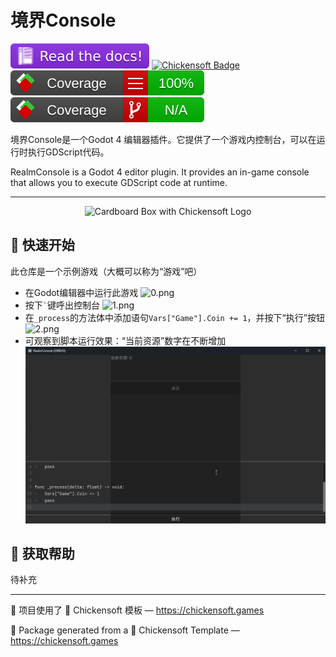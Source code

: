 # 境界Console

[![Read the docs][read-the-docs-badge]][docs] [![Chickensoft Badge][chickensoft-badge]][chickensoft-website] ![line coverage][line-coverage] ![branch coverage][branch-coverage]

境界Console是一个Godot 4 编辑器插件。它提供了一个游戏内控制台，可以在运行时执行GDScript代码。

RealmConsole is a Godot 4 editor plugin. It provides an in-game console that allows you to execute GDScript code at runtime.

---

<p align="center">
<img alt="Cardboard Box with Chickensoft Logo" src="logo.png" width="200">
</p>

## 🥚 快速开始

此仓库是一个示例游戏（大概可以称为“游戏”吧）
* 在Godot编辑器中运行此游戏
![0.png](docs/README_md/0.png)
* 按下`` ` ``键呼出控制台
![1.png](docs/README_md/1.png)
* 在`_process`的方法体中添加语句`Vars["Game"].Coin += 1`，并按下“执行”按钮
![2.png](docs/README_md/2.png)
* 可观察到脚本运行效果：“当前资源”数字在不断增加
![0.gif](docs/README_md/0.gif)

## 💁 获取帮助

待补充

---

🐣 项目使用了 🐤 Chickensoft 模板 — <https://chickensoft.games>

🐣 Package generated from a 🐤 Chickensoft Template — <https://chickensoft.games>

<!-- Links -->

<!-- Header -->
[chickensoft-badge]: https://raw.githubusercontent.com/chickensoft-games/chickensoft_site/main/static/img/badges/chickensoft_badge.svg
[chickensoft-website]: https://chickensoft.games
[discord-badge]: https://raw.githubusercontent.com/chickensoft-games/chickensoft_site/main/static/img/badges/discord_badge.svg
[discord]: https://discord.gg/gSjaPgMmYW
[read-the-docs-badge]: https://raw.githubusercontent.com/chickensoft-games/chickensoft_site/main/static/img/badges/read_the_docs_badge.svg
[docs]: https://chickensoft.games/docs
[line-coverage]: badges/line_coverage.svg
[branch-coverage]: badges/branch_coverage.svg

<!-- Article -->
[GoDotTest]: https://github.com/chickensoft-games/go_dot_test
[setup-docs]: https://chickensoft.games/docs/setup
[cspell]: https://marketplace.visualstudio.com/items?itemName=streetsidesoftware.code-spell-checker
[Renovatebot]: https://www.mend.io/free-developer-tools/renovate/
[get-renovatebot]: https://github.com/apps/renovate
[godot-test-driver]: https://github.com/derkork/godot-test-driver
[coverlet-issues]: https://github.com/coverlet-coverage/coverlet/issues/1422
[GodotSharp]: https://www.nuget.org/packages/GodotSharp/
[chickensoft-games/setup-godot]: https://github.com/chickensoft-games/setup-godot
